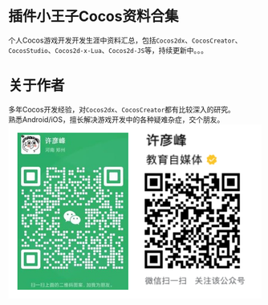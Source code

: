 # **插件小王子Cocos资料合集**
个人Cocos游戏开发开发生涯中资料汇总，包括`Cocos2dx`、`CocosCreator`、`CocosStudio`、`Cocos2d-x-Lua`、`Cocos2d-JS`等，持续更新中。。。

# 关于作者
多年Cocos开发经验，对`Cocos2dx`、`CocosCreator`都有比较深入的研究。<br>
熟悉Android/iOS，擅长解决游戏开发中的各种疑难杂症，交个朋友。<br>
![](./wx.png)
